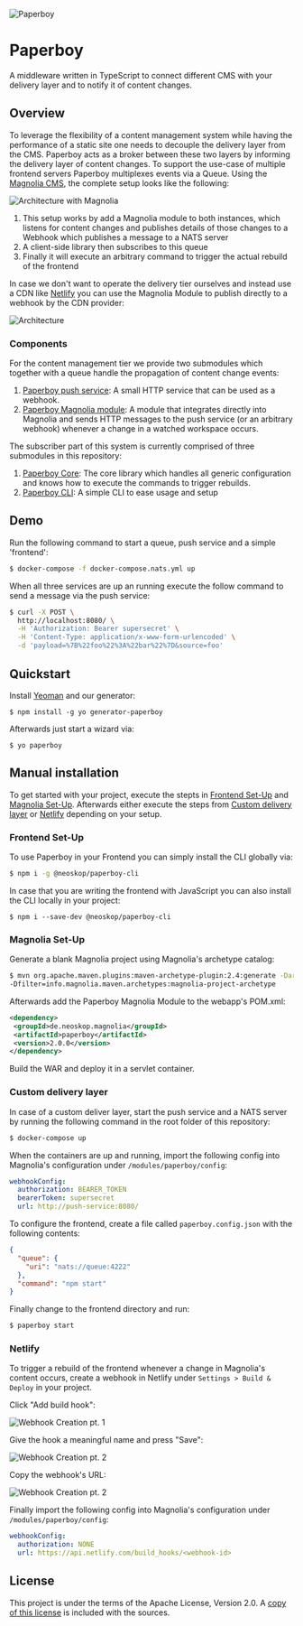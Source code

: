 ![Paperboy](images/logo.png)

# Paperboy

A middleware written in TypeScript to connect different CMS with your delivery layer and to notify it of content changes.

## Overview

To leverage the flexibility of a content management system while having the performance of a static site one needs to decouple the delivery layer from the CMS. Paperboy acts as a broker between these two layers by informing the delivery layer of content changes. To support the use-case of multiple frontend servers Paperboy multiplexes events via a Queue. Using the [Magnolia CMS](https://www.magnolia-cms.com), the complete setup looks like the following:

![Architecture with Magnolia](images/magnolia-architecture.png)

1. This setup works by add a Magnolia module to both
   instances, which listens for content changes and publishes
   details of those changes to a Webhook which publishes a message to a NATS server
2. A client-side library then subscribes to this queue
3. Finally it will execute an arbitrary command to trigger
   the actual rebuild of the frontend

In case we don't want to operate the delivery tier ourselves and instead use a CDN like [Netlify](https://www.netlify.com) you can use the Magnolia Module to publish directly to a webhook by the CDN provider:

![Architecture](images/netlify-architecture.png)

### Components

For the content management tier we provide two submodules which together with a queue handle the propagation of content change events:

1. [Paperboy push service](./paperboy-push-service): A small HTTP service that can be used as a webhook.
2. [Paperboy Magnolia module](./paperboy-magolia-module): A module that integrates directly into Magnolia and sends HTTP messages to the push service (or an arbitrary webhook) whenever a change in a watched workspace occurs.

The subscriber part of this system is currently comprised of three submodules in this repository:

1. [Paperboy Core](./paperboy-core): The core library which handles all generic configuration and knows how to execute the commands to trigger rebuilds.
2. [Paperboy CLI](./paperboy-cli): A simple CLI to ease usage and setup

## Demo

Run the following command to start a queue, push service and a simple 'frontend':

```bash
$ docker-compose -f docker-compose.nats.yml up
```

When all three services are up an running execute the follow command to send a message via the push service:

```bash
$ curl -X POST \
  http://localhost:8080/ \
  -H 'Authorization: Bearer supersecret' \
  -H 'Content-Type: application/x-www-form-urlencoded' \
  -d 'payload=%7B%22foo%22%3A%22bar%22%7D&source=foo'
```

## Quickstart

Install [Yeoman](https://yeoman.io/) and our generator:

```
$ npm install -g yo generator-paperboy
```

Afterwards just start a wizard via:

```
$ yo paperboy
```

## Manual installation

To get started with your project, execute the stepts in [Frontend Set-Up](#frontend-set-up) and [Magnolia Set-Up](#magnolia-set-up). Afterwards either execute the steps from [Custom delivery layer](#custom-delivery-layer) or [Netlify](#netlify) depending on your setup.

### Frontend Set-Up

To use Paperboy in your Frontend you can simply install the CLI globally via:

```bash
$ npm i -g @neoskop/paperboy-cli
```

In case that you are writing the frontend with JavaScript you can also install the CLI locally in your project:

```
$ npm i --save-dev @neoskop/paperboy-cli
```

### Magnolia Set-Up

Generate a blank Magnolia project using Magnolia's archetype catalog:

```bash
$ mvn org.apache.maven.plugins:maven-archetype-plugin:2.4:generate -DarchetypeCatalog=https://nexus.magnolia-cms.com/content/groups/public/  \
-Dfilter=info.magnolia.maven.archetypes:magnolia-project-archetype
```

Afterwards add the Paperboy Magnolia Module to the webapp's POM.xml:

```xml
<dependency>
 <groupId>de.neoskop.magnolia</groupId>
 <artifactId>paperboy</artifactId>
 <version>2.0.0</version>
</dependency>
```

Build the WAR and deploy it in a servlet container.

### Custom delivery layer

In case of a custom deliver layer, start the push service and a NATS server by running the following command in the root folder of this repository:

```bash
$ docker-compose up
```

When the containers are up and running, import the following config into Magnolia's configuration under `/modules/paperboy/config`:

```yaml
webhookConfig:
  authorization: BEARER_TOKEN
  bearerToken: supersecret
  url: http://push-service:8080/
```

To configure the frontend, create a file called `paperboy.config.json` with the following contents:

```json
{
  "queue": {
    "uri": "nats://queue:4222"
  },
  "command": "npm start"
}
```

Finally change to the frontend directory and run:

```bash
$ paperboy start
```

### Netlify

To trigger a rebuild of the frontend whenever a change in Magnolia's content occurs, create a webhook in Netlify under `Settings > Build & Deploy` in your project.

Click "Add build hook":

![Webhook Creation pt. 1](images/netlify-webhook-01.png)

Give the hook a meaningful name and press "Save":

![Webhook Creation pt. 2](images/netlify-webhook-02.png)

Copy the webhook's URL:

![Webhook Creation pt. 2](images/netlify-webhook-03.png)

Finally import the following config into Magnolia's configuration under `/modules/paperboy/config`:

```yaml
webhookConfig:
  authorization: NONE
  url: https://api.netlify.com/build_hooks/<webhook-id>
```

## License

This project is under the terms of the Apache License, Version 2.0. A [copy of this license](LICENSE) is included with the sources.
